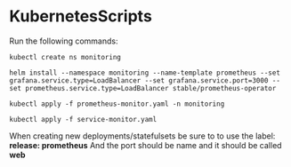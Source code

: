 # KubernetesScripts

Run the following commands:

`kubectl create ns monitoring`

`helm install --namespace monitoring --name-template prometheus --set grafana.service.type=LoadBalancer --set grafana.service.port=3000 --set prometheus.service.type=LoadBalancer stable/prometheus-operator`

`kubectl apply -f prometheus-monitor.yaml -n monitoring`

`kubectl apply -f service-monitor.yaml`


When creating new deployments/statefulsets be sure to to use the label: **release: prometheus**
And the port should be name and it should be called **web**